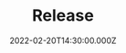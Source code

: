 ---
title: "Release"
image: /images/sermon-release.png
date: 2022-02-20T14:30:00.000Z
video:
  type: vimeo
  id: 680033703
speaker:
    name: "Kelvin Nygren"
    permalink: "kelvin-nygren"
series: "overwhelmed"
---